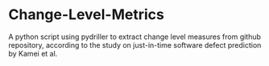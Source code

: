 # Change-Level-Metrics
A python script using pydriller to extract change level measures from github repository, according to the study on just-in-time software defect prediction by Kamei et al.
